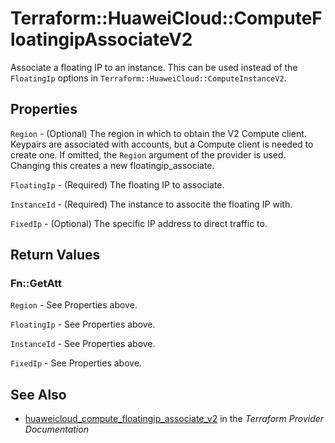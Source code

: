 # Terraform::HuaweiCloud::ComputeFloatingipAssociateV2

Associate a floating IP to an instance. This can be used instead of the
`FloatingIp` options in `Terraform::HuaweiCloud::ComputeInstanceV2`.

## Properties

`Region` - (Optional) The region in which to obtain the V2 Compute client. Keypairs are associated with accounts, but a Compute client is needed to create one. If omitted, the `Region` argument of the provider is used. Changing this creates a new floatingip_associate.

`FloatingIp` - (Required) The floating IP to associate.

`InstanceId` - (Required) The instance to associte the floating IP with.

`FixedIp` - (Optional) The specific IP address to direct traffic to.


## Return Values

### Fn::GetAtt

`Region` - See Properties above.

`FloatingIp` - See Properties above.

`InstanceId` - See Properties above.

`FixedIp` - See Properties above.

## See Also

* [huaweicloud_compute_floatingip_associate_v2](https://www.terraform.io/docs/providers/huaweicloud/r/compute_floatingip_associate_v2.html) in the _Terraform Provider Documentation_